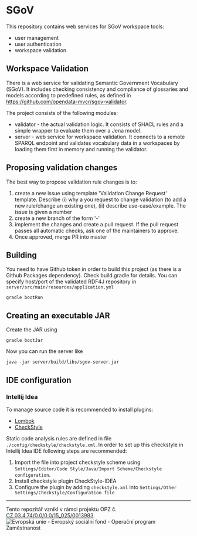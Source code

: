 # SGoV
This repository contains web services for SGoV workspace tools:
- user management
- user authentication
- workspace validation

## Workspace Validation
There is a web service for validating Semantic Government Vocabulary (SGoV). It includes checking consistency and compliance of glossaries and models according to predefined rules, as defined in 
https://github.com/opendata-mvcr/sgov-validator.

The project consists of the following modules:
- validator - the actual validation logic. It consists of SHACL rules and a simple wrapper to evaluate them over a Jena model.
- server - web service for workspace validation. It connects to a remote SPARQL endpoint and validates vocabulary data in a
 workspaces by loading them first in memory and running the validator.

## Proposing validation changes
The best way to propose validation rule changes is to:

1. create a new issue using template 'Validation Change Request' template. Describe (i) why a you request to change validation (to add a new rule/change an existing one),
(ii) describe use-case/example. The issue is given a number <ISSUE>
2. create a new branch of the form '<ISSUE>-<short-description>'
3. implement the changes and create a pull request. If the pull request passes all automatic checks, ask one of the maintainers to approve.
4. Once approved, merge PR into master

## Building
You need to have Github token in order to build this project (as there is a Github Packages dependency). Check build.gradle for details.
You can specify host/port of the validated RDF4J repository in `server/src/main/resources/application.yml`

    gradle bootRun

## Creating an executable JAR
Create the JAR using

    gradle bootJar

Now you can run the server like

    java -jar server/build/libs/sgov-server.jar

## IDE configuration

### Intellij Idea

To manage source code it is recommended to install plugins:
 - [Lombok](https://plugins.jetbrains.com/plugin/6317-lombok) 
 - [CheckStyle](https://plugins.jetbrains.com/plugin/1065-checkstyle-idea)
 
Static code analysis rules are defined in file `./config/checkstyle/checkstyle.xml`. In order to set up this checkstyle
in Intellij Idea IDE following steps are recommended:
1) Import the file into project checkstyle scheme using 
`Settings/Editor/Code Style/Java/Import Scheme/Checkstyle configuration`.
2) Install checkstyle plugin CheckStyle-IDEA
3) Configure the plugin by adding `checkstyle.xml` into  `Settings/Other Settings/Checkstyle/Configuration file`
 
-----
Tento repozitář vznikl v rámci projektu OPZ č. [CZ.03.4.74/0.0/0.0/15_025/0013983](https://esf2014.esfcr.cz/PublicPortal/Views/Projekty/Public/ProjektDetailPublicPage.aspx?action=get&datovySkladId=F5E162B2-15EC-4BBE-9ABD-066388F3D412).
![Evropská unie - Evropský sociální fond - Operační program Zaměstnanost](https://data.gov.cz/images/ozp_logo_cz.jpg)
